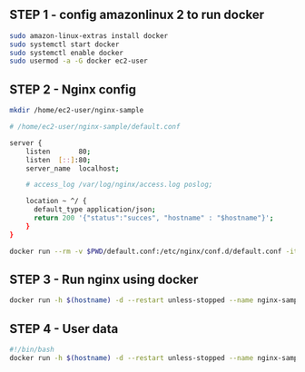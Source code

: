 ## STEP 1 - config amazonlinux 2 to run docker

```sh
sudo amazon-linux-extras install docker
sudo systemctl start docker
sudo systemctl enable docker
sudo usermod -a -G docker ec2-user
```

## STEP 2 - Nginx config

```sh
mkdir /home/ec2-user/nginx-sample
```

```sh
# /home/ec2-user/nginx-sample/default.conf

server {
    listen       80;
    listen  [::]:80;
    server_name  localhost;

    # access_log /var/log/nginx/access.log poslog;

    location ~ ^/ {
      default_type application/json;
      return 200 '{"status":"succes", "hostname" : "$hostname"}';
    }
}
```

```sh
docker run --rm -v $PWD/default.conf:/etc/nginx/conf.d/default.conf -it -p 80:80 nginx
```

## STEP 3 - Run nginx using docker

```sh
docker run -h $(hostname) -d --restart unless-stopped --name nginx-sample -v /home/ec2-user/nginx-sample/default.conf:/etc/nginx/conf.d/default.conf -it -p 80:80 nginx
```

## STEP 4 - User data

```sh
#!/bin/bash
docker run -h $(hostname) -d --restart unless-stopped --name nginx-sample -v /home/ec2-user/nginx-sample/default.conf:/etc/nginx/conf.d/default.conf -it -p 80:80 nginx
```

